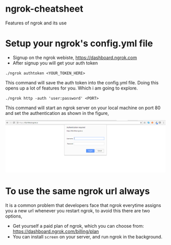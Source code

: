 # ngrok-cheatsheet
Features of ngrok and its use


# Setup your ngrok's config.yml file
 * Signup on the ngrok webiste, https://dashboard.ngrok.com
 * After signup you will get your auth token
 
`./ngrok authtoken <YOUR_TOKEN_HERE>`

This command will save the auth token into the config.yml file. Doing this opens up a lot of features for you. Which i am going to explore.

`./ngrok http -auth 'user:password' <PORT>`

This command will start an ngrok server on your local machine on port 80 and set the authentication as shown in the figure,

![Alt text](https://raw.githubusercontent.com/akasranjan005/ngrok-cheatsheet/master/auth_ngrok.PNG "Authentication Screen Ngrok")




# To use the same ngrok url always

It is a common problem that developers face that ngrok everytime assigns you a new url whenever you restart ngrok, to avoid this there are two options,
 * Get yourself a paid plan of ngrok, which you can choose from: https://dashboard.ngrok.com/billing/plan
 * You can install `screen` on your server, and run ngrok in the background.
